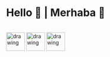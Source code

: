 # Hello 👋 | Merhaba 👋

\
[<img src="https://upload.wikimedia.org/wikipedia/commons/e/e7/Instagram_logo_2016.svg" alt="drawing" width="50"/>](https://www.instagram.com/tunc.ayy "Instagram Hesabım | My Instagram Account") [<img src="https://tr.wikipedia.org/wiki/Twitter#/media/Dosya:Twitter-logo.svg" alt="drawing" width="50"/>](https://twitter.com/tuncaykptn "Twitter Hesabım | My Twitter Account") [<img src="https://upload.wikimedia.org/wikipedia/commons/c/c1/Steam_Logo.png" alt="drawing" width="50"/>](https://steamcommunity.com/id/tuncayka/ "Steam Hesabım | My Steam Account")






<!--
**tuncaykaptan/tuncaykaptan** is a ✨ _special_ ✨ repository because its `README.md` (this file) appears on your GitHub profile.

Here are some ideas to get you started:

- 🔭 I’m currently working on ...
- 🌱 I’m currently learning ...
- 👯 I’m looking to collaborate on ...
- 🤔 I’m looking for help with ...
- 💬 Ask me about ...
- 📫 How to reach me: ...
- 😄 Pronouns: ...
- ⚡ Fun fact: ...
-->
